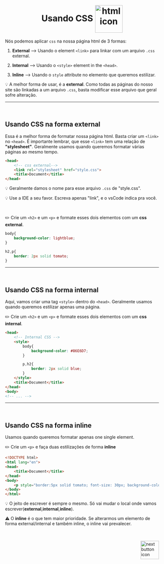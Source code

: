 <h1 align="center">
    Usando CSS
    <img src="https://cdn-icons-png.flaticon.com/512/2306/2306041.png" alt="html icon" width="90px" align="center" >
</h1>

Nós podemos aplicar `css` na nossa página html de 3 formas:

1. **External** --> Usando o element `<link>` para linkar com um arquivo `.css` external.

2. **Internal** --> Usando o `<style>` element in the `<head>`.

3. **Inline** --> Usando o `style` attribute no elemento que queremos estilizar.


:bulb: A melhor forma de usar, é a **external**. Como todas as páginas do nosso site são linkadas a um arquivo `.css`, basta modificar esse arquivo que geral sofre alteração.

<hr>
<br>

## Usando CSS na forma **external**
Essa é a melhor forma de formatar nossa página html. Basta criar um `<link>` no `<head>`. É importante lembrar, que esse `<link>` tem uma relação de **"stylesheet"**. Geralmente usamos quando queremos formatar várias páginas ao mesmo tempo.

```html
<head>
    <!-- css external-->
    <link rel="stylesheet" href="style.css">
    <title>Document</title>
</head>
```

:bulb: Geralmente damos o nome para esse arquivo `.css` de "style.css".

:bulb: Use a IDE a seu favor. Escreva apenas "link", e o vsCode indica pra você.

<br>

:pencil2: Crie um `<h2>` e um `<p>` e formate esses dois elementos com um **css external**.

```css
body{
    background-color: lightblue;
}

h2,p{
    border: 2px solid tomato;
}
```

<hr>
<br>

## Usando CSS na forma **internal**
Aqui, vamos criar uma tag `<style>` dentro do `<head>`. Geralmente usamos quando queremos estilizar apenas uma página.

:pencil2: Crie um `<h2>` e um `<p>` e formate esses dois elementos com um **css internal**.

```html
<head>
    <!-- Internal CSS -->
    <style>
        body{
            background-color: #86E6D7;
        }

        p,h2{
            border: 2px solid blue;
        }
    </style>
    <title>Document</title>
</head>
<body>
<!-- ... -->
```
<hr>
<br>

## Usando CSS na forma **inline**
Usamos quando queremos formatar apenas one single element.

:pencil2: Crie um `<p>` e faça duas estilizações de forma **inline**

```html
<!DOCTYPE html>
<html lang="en">
<head>
    <title>Document</title>
</head>
<body>
    <p style="border:5px solid tomato; font-size: 30px; background-color: aquamarine;">Lorem ipsum dolor sit amet.</p>
</body>
</html>
```

:bulb: O jeito de escrever é sempre o mesmo. Só vai mudar o local onde vamos escrever(**external**,**internal**,**inline**).


:warning: O **inline** é o que tem maior prioridade. Se alterarmos um elemento de forma external/internal e também inline, o inline vai prevalecer.


<br>
<br>

<!-- Next page button-->
<a href="https://github.com/lGabrielDev/01.html_css/blob/main/1.HTML/4.links/links.md">
    <img src="https://cdn-icons-png.flaticon.com/512/5553/5553581.png" alt="next button icon" width="60px" align="right">
</a>